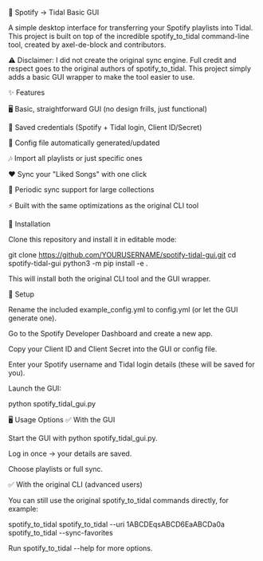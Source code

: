 🎵 Spotify → Tidal Basic GUI

A simple desktop interface for transferring your Spotify playlists into Tidal.
This project is built on top of the incredible spotify_to_tidal command-line tool, created by axel-de-block and contributors.

⚠️ Disclaimer: I did not create the original sync engine. Full credit and respect goes to the original authors of spotify_to_tidal. This project simply adds a basic GUI wrapper to make the tool easier to use.

✨ Features

🖥 Basic, straightforward GUI (no design frills, just functional)

🔑 Saved credentials (Spotify + Tidal login, Client ID/Secret)

📂 Config file automatically generated/updated

🎶 Import all playlists or just specific ones

❤️ Sync your "Liked Songs" with one click

🔄 Periodic sync support for large collections

⚡ Built with the same optimizations as the original CLI tool

🚀 Installation

Clone this repository and install it in editable mode:

git clone https://github.com/YOURUSERNAME/spotify-tidal-gui.git
cd spotify-tidal-gui
python3 -m pip install -e .


This will install both the original CLI tool and the GUI wrapper.

🔧 Setup

Rename the included example_config.yml to config.yml (or let the GUI generate one).

Go to the Spotify Developer Dashboard and create a new app.

Copy your Client ID and Client Secret into the GUI or config file.

Enter your Spotify username and Tidal login details (these will be saved for you).

Launch the GUI:

python spotify_tidal_gui.py

🖥 Usage Options
✅ With the GUI

Start the GUI with python spotify_tidal_gui.py.

Log in once → your details are saved.

Choose playlists or full sync.

✅ With the original CLI (advanced users)

You can still use the original spotify_to_tidal commands directly, for example:

spotify_to_tidal
spotify_to_tidal --uri 1ABCDEqsABCD6EaABCDa0a
spotify_to_tidal --sync-favorites


Run spotify_to_tidal --help for more options.

